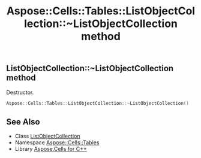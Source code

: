 ﻿---
title: Aspose::Cells::Tables::ListObjectCollection::~ListObjectCollection method
linktitle: ~ListObjectCollection
second_title: Aspose.Cells for C++ API Reference
description: 'Aspose::Cells::Tables::ListObjectCollection::~ListObjectCollection method. Destructor in C++.'
type: docs
weight: 200
url: /cpp/aspose.cells.tables/listobjectcollection/~listobjectcollection/
---
## ListObjectCollection::~ListObjectCollection method


Destructor.

```cpp
Aspose::Cells::Tables::ListObjectCollection::~ListObjectCollection()
```

## See Also

* Class [ListObjectCollection](../)
* Namespace [Aspose::Cells::Tables](../../)
* Library [Aspose.Cells for C++](../../../)
